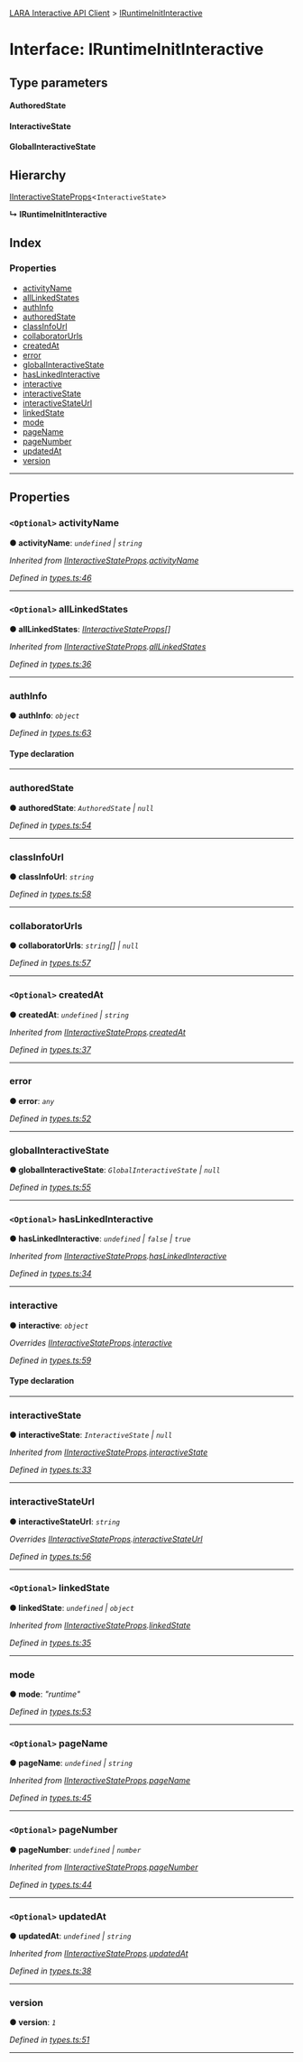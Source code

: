 [LARA Interactive API Client](../README.md) > [IRuntimeInitInteractive](../interfaces/iruntimeinitinteractive.md)

# Interface: IRuntimeInitInteractive

## Type parameters
#### AuthoredState 
#### InteractiveState 
#### GlobalInteractiveState 
## Hierarchy

 [IInteractiveStateProps](iinteractivestateprops.md)<`InteractiveState`>

**↳ IRuntimeInitInteractive**

## Index

### Properties

* [activityName](iruntimeinitinteractive.md#activityname)
* [allLinkedStates](iruntimeinitinteractive.md#alllinkedstates)
* [authInfo](iruntimeinitinteractive.md#authinfo)
* [authoredState](iruntimeinitinteractive.md#authoredstate)
* [classInfoUrl](iruntimeinitinteractive.md#classinfourl)
* [collaboratorUrls](iruntimeinitinteractive.md#collaboratorurls)
* [createdAt](iruntimeinitinteractive.md#createdat)
* [error](iruntimeinitinteractive.md#error)
* [globalInteractiveState](iruntimeinitinteractive.md#globalinteractivestate)
* [hasLinkedInteractive](iruntimeinitinteractive.md#haslinkedinteractive)
* [interactive](iruntimeinitinteractive.md#interactive)
* [interactiveState](iruntimeinitinteractive.md#interactivestate)
* [interactiveStateUrl](iruntimeinitinteractive.md#interactivestateurl)
* [linkedState](iruntimeinitinteractive.md#linkedstate)
* [mode](iruntimeinitinteractive.md#mode)
* [pageName](iruntimeinitinteractive.md#pagename)
* [pageNumber](iruntimeinitinteractive.md#pagenumber)
* [updatedAt](iruntimeinitinteractive.md#updatedat)
* [version](iruntimeinitinteractive.md#version)

---

## Properties

<a id="activityname"></a>

### `<Optional>` activityName

**● activityName**: *`undefined` \| `string`*

*Inherited from [IInteractiveStateProps](iinteractivestateprops.md).[activityName](iinteractivestateprops.md#activityname)*

*Defined in [types.ts:46](../../../lara-typescript/src/interactive-api-client/types.ts#L46)*

___
<a id="alllinkedstates"></a>

### `<Optional>` allLinkedStates

**● allLinkedStates**: *[IInteractiveStateProps](iinteractivestateprops.md)[]*

*Inherited from [IInteractiveStateProps](iinteractivestateprops.md).[allLinkedStates](iinteractivestateprops.md#alllinkedstates)*

*Defined in [types.ts:36](../../../lara-typescript/src/interactive-api-client/types.ts#L36)*

___
<a id="authinfo"></a>

###  authInfo

**● authInfo**: *`object`*

*Defined in [types.ts:63](../../../lara-typescript/src/interactive-api-client/types.ts#L63)*

#### Type declaration

___
<a id="authoredstate"></a>

###  authoredState

**● authoredState**: *`AuthoredState` \| `null`*

*Defined in [types.ts:54](../../../lara-typescript/src/interactive-api-client/types.ts#L54)*

___
<a id="classinfourl"></a>

###  classInfoUrl

**● classInfoUrl**: *`string`*

*Defined in [types.ts:58](../../../lara-typescript/src/interactive-api-client/types.ts#L58)*

___
<a id="collaboratorurls"></a>

###  collaboratorUrls

**● collaboratorUrls**: *`string`[] \| `null`*

*Defined in [types.ts:57](../../../lara-typescript/src/interactive-api-client/types.ts#L57)*

___
<a id="createdat"></a>

### `<Optional>` createdAt

**● createdAt**: *`undefined` \| `string`*

*Inherited from [IInteractiveStateProps](iinteractivestateprops.md).[createdAt](iinteractivestateprops.md#createdat)*

*Defined in [types.ts:37](../../../lara-typescript/src/interactive-api-client/types.ts#L37)*

___
<a id="error"></a>

###  error

**● error**: *`any`*

*Defined in [types.ts:52](../../../lara-typescript/src/interactive-api-client/types.ts#L52)*

___
<a id="globalinteractivestate"></a>

###  globalInteractiveState

**● globalInteractiveState**: *`GlobalInteractiveState` \| `null`*

*Defined in [types.ts:55](../../../lara-typescript/src/interactive-api-client/types.ts#L55)*

___
<a id="haslinkedinteractive"></a>

### `<Optional>` hasLinkedInteractive

**● hasLinkedInteractive**: *`undefined` \| `false` \| `true`*

*Inherited from [IInteractiveStateProps](iinteractivestateprops.md).[hasLinkedInteractive](iinteractivestateprops.md#haslinkedinteractive)*

*Defined in [types.ts:34](../../../lara-typescript/src/interactive-api-client/types.ts#L34)*

___
<a id="interactive"></a>

###  interactive

**● interactive**: *`object`*

*Overrides [IInteractiveStateProps](iinteractivestateprops.md).[interactive](iinteractivestateprops.md#interactive)*

*Defined in [types.ts:59](../../../lara-typescript/src/interactive-api-client/types.ts#L59)*

#### Type declaration

___
<a id="interactivestate"></a>

###  interactiveState

**● interactiveState**: *`InteractiveState` \| `null`*

*Inherited from [IInteractiveStateProps](iinteractivestateprops.md).[interactiveState](iinteractivestateprops.md#interactivestate)*

*Defined in [types.ts:33](../../../lara-typescript/src/interactive-api-client/types.ts#L33)*

___
<a id="interactivestateurl"></a>

###  interactiveStateUrl

**● interactiveStateUrl**: *`string`*

*Overrides [IInteractiveStateProps](iinteractivestateprops.md).[interactiveStateUrl](iinteractivestateprops.md#interactivestateurl)*

*Defined in [types.ts:56](../../../lara-typescript/src/interactive-api-client/types.ts#L56)*

___
<a id="linkedstate"></a>

### `<Optional>` linkedState

**● linkedState**: *`undefined` \| `object`*

*Inherited from [IInteractiveStateProps](iinteractivestateprops.md).[linkedState](iinteractivestateprops.md#linkedstate)*

*Defined in [types.ts:35](../../../lara-typescript/src/interactive-api-client/types.ts#L35)*

___
<a id="mode"></a>

###  mode

**● mode**: *"runtime"*

*Defined in [types.ts:53](../../../lara-typescript/src/interactive-api-client/types.ts#L53)*

___
<a id="pagename"></a>

### `<Optional>` pageName

**● pageName**: *`undefined` \| `string`*

*Inherited from [IInteractiveStateProps](iinteractivestateprops.md).[pageName](iinteractivestateprops.md#pagename)*

*Defined in [types.ts:45](../../../lara-typescript/src/interactive-api-client/types.ts#L45)*

___
<a id="pagenumber"></a>

### `<Optional>` pageNumber

**● pageNumber**: *`undefined` \| `number`*

*Inherited from [IInteractiveStateProps](iinteractivestateprops.md).[pageNumber](iinteractivestateprops.md#pagenumber)*

*Defined in [types.ts:44](../../../lara-typescript/src/interactive-api-client/types.ts#L44)*

___
<a id="updatedat"></a>

### `<Optional>` updatedAt

**● updatedAt**: *`undefined` \| `string`*

*Inherited from [IInteractiveStateProps](iinteractivestateprops.md).[updatedAt](iinteractivestateprops.md#updatedat)*

*Defined in [types.ts:38](../../../lara-typescript/src/interactive-api-client/types.ts#L38)*

___
<a id="version"></a>

###  version

**● version**: *`1`*

*Defined in [types.ts:51](../../../lara-typescript/src/interactive-api-client/types.ts#L51)*

___

